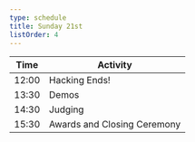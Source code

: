 ```yaml
---
type: schedule
title: Sunday 21st
listOrder: 4
---
```


| Time  | Activity                    |
|-------|-----------------------------|
| 12:00 | Hacking Ends!               |
| 13:30 | Demos                       |
| 14:30 | Judging                     |
| 15:30 | Awards and Closing Ceremony |
